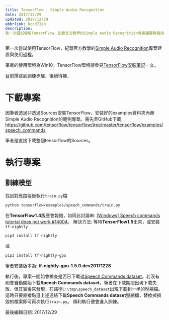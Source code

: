 ```yaml
---
title: TensorFlow - Simple Audio Recognition
date: 2017/12/29
updated: 2017/12/29
abbrlink: bccd72eb
description:
第一次嘗試使用TensorFlow，紀錄官方教學的Simple Audio Recognition專案建置與使用過程。
---
```

第一次嘗試使用TensorFlow，紀錄官方教學的[Simple Audio Recognition](https://www.tensorflow.org/versions/master/tutorials/audio_recognition "Simple Audio Recognition  |  TensorFlow")專案建置與使用過程。
<!--more-->
筆者的使用環境為Win10，TensorFlow環境請參見[TensorFlow安裝筆記](https://heegreis.blogspot.tw/2017/12/tensorflow.html "Blogger內部連結")一文。

目前撰寫到訓練步驟，後續待補...

# 下載專案
因筆者透過非透過Sources安裝TensorFlow，安裝好的examples資料夾內無Simple Audio Recognition的範例專案。需先至GitHub下載: 
https://github.com/tensorflow/tensorflow/tree/master/tensorflow/examples/speech_commands

筆者是直接下載整個tensorflow的Sources。

# 執行專案

## 訓練模型
找到對應路徑後執行`train.py`檔
```bash
python tensorflow/examples/speech_commands/train.py
```
在**TensorFlow1.4**版應會報錯，如同此討論串: [[Windows] Speech commands tutorial does not work #14004](https://github.com/tensorflow/tensorflow/issues/14004 "[Windows] Speech commands tutorial does not work · Issue #14004 · tensorflow/tensorflow · GitHub")。
解決方法: 等待**TensorFlow1.5**出來，或安裝`tf-nightly`
```bash
pip3 install tf-nightly
```
或
```bash
pip3 install tf-nightly-gpu
```
筆者安裝版本為: **tf-nightly-gpu-1.5.0.dev20171228**

執行後，專案一開始會檢查是否已下載過[Speech Commands dataset](https://storage.cloud.google.com/download.tensorflow.org/data/speech_commands_v0.01.tar.gz)，若沒有則會自動開始下載**Speech Commands dataset**，筆者在下載期間出現下載失敗，但其實後來發現，在路徑`C:\tmp\speech_dataset`出現下載到一半的壓縮檔。
這時只要直接點選上述連結下載**Speech Commands dataset**壓縮檔，替換掉損毀的檔案即可再次執行`train.py`。
順利執行便會進入訓練。

最後編輯日期: 2017/12/29
<!--stackedit_data:
eyJoaXN0b3J5IjpbMjAwNDczNDM4MV19
-->
